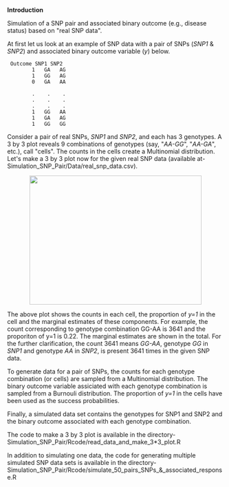 **Introduction**

Simulation of a SNP pair and associated binary outcome (e.g., disease status) based on "real SNP data".

At first let us look at an example of SNP data with a pair of SNPs (_SNP1_ & _SNP2_) and associated binary outcome variable (_y_) below.
```
 Outcome SNP1 SNP2
        1   GA   AG
        1   GG   AG
        0   GA   AA
        
        .    .    .
        .    .    .
        .    .    .
        1   GG   AA
        1   GA   AG
        1   GG   GG
```

Consider a pair of real SNPs, _SNP1_ and _SNP2_, and each has 3 genotypes. A 3 by 3 plot reveals 9 combinations of genotypes (say, "_AA-GG_", "_AA-GA_", etc.), call "cells". The counts in the cells create a Multinomial distribution. Let's make a 3 by 3 plot now for the given real SNP data (available at- Simulation_SNP_Pair/Data/real_snp_data.csv).

<p align="center">
  <img width="400" height="300" src="https://github.com/hrmazumder/Simulation_SNP_Pair/blob/main/Data/3%20by%203%20plot%20of%20SNP1%20vs%20SNP2.png">
</p>

The above plot shows the counts in each cell, the proportion of _y=1_ in the cell and the marginal estimates of these components. For example, the count corresponding to genotype combination GG-AA is 3641 and the proporiton of y=1 is 0.22. The marginal estimates are shown in the total. For the further clarification, the count 3641 means _GG-AA_, genotype _GG_ in _SNP1_ and genotype _AA_ in _SNP2_, is present 3641 times in the given SNP data. 

To generate data for a pair of SNPs, the counts for each genotype combination (or cells) are sampled from a Multinomial distribution. The binary outcome variable assiciated with each genotype combination is sampled from a Burnouli distribution. The proportion of _y=1_ in the cells have been used as the success probabilities. 

Finally, a simulated data set contains the genotypes for SNP1 and SNP2 and the binary outcome associated with each genotype combination.


The code to make a 3 by 3 plot is available in the directory- Simulation_SNP_Pair/Rcode/read_data_and_make_3*3_plot.R

In addition to simulating one data, the code for generating multiple simulated SNP data sets is available in the directory- Simulation_SNP_Pair/Rcode/simulate_50_pairs_SNPs_&_associated_response.R





